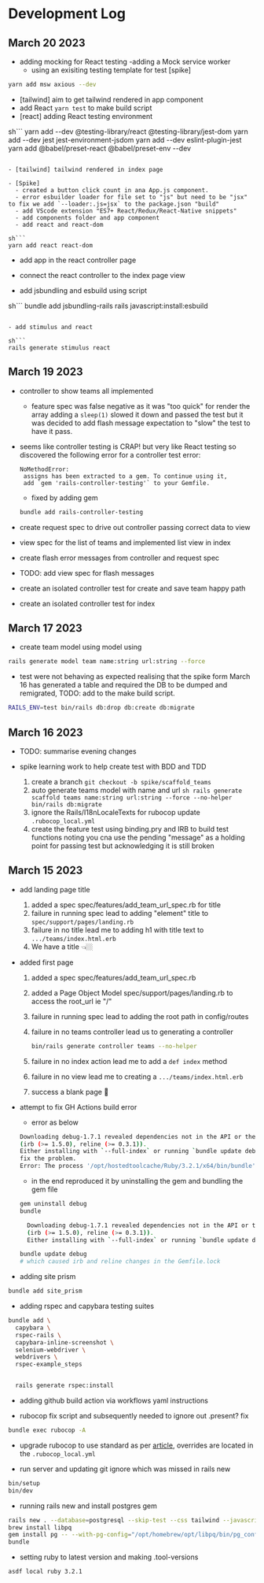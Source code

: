 # Development Log

## March 20 2023

- adding mocking for React testing
  -adding a Mock service worker
  - using an exisiting testing template for test [spike]

```sh
yarn add msw axious --dev
```

- [tailwind] aim to get tailwind rendered in app component
- add React `yarn test` to make build script
- [react] adding React testing environment

sh```
yarn add --dev @testing-library/react @testing-library/jest-dom
yarn add --dev jest jest-environment-jsdom
yarn add --dev eslint-plugin-jest
yarn add @babel/preset-react @babel/preset-env --dev
```

- [tailwind] tailwind rendered in index page

- [Spike]
  - created a button click count in ana App.js component.
  - error esbuilder loader for file set to "js" but need to be "jsx" to fix we add `--loader:.js=jsx` to the package.json "build"
  - add VScode extension "ES7+ React/Redux/React-Native snippets"
  - add components folder and app component
  - add react and react-dom

sh```
yarn add react react-dom
```

  - add app in the react controller page
  - connect the react controller to the index page view

- add jsbundling and esbuild using script

sh```
bundle add jsbundling-rails
rails javascript:install:esbuild
```

- add stimulus and react

sh```
rails generate stimulus react
```

## March 19 2023

- controller to show teams all implemented
  - feature spec was false negative as it was "too quick" for render the array adding a `sleep(1)` slowed it down and passed the test but it was decided to add flash message expectation to "slow" the test to have it pass.

- seems like controller testing is CRAP! but very like React testing so discovered the following error for a controller test
  error:

  ```
  NoMethodError:
   assigns has been extracted to a gem. To continue using it,
   add `gem 'rails-controller-testing'` to your Gemfile.
  ```

  - fixed by adding gem

  ```sh
  bundle add rails-controller-testing
  ```

- create request spec to drive out controller passing correct data to view
- view spec for the list of teams and implemented list view in index
- create flash error messages from controller and request spec
- TODO: add view spec for flash messages
- create an isolated controller test for create and save team happy path
- create an isolated controller test for index

## March 17 2023

- create team model using model using

```sh
rails generate model team name:string url:string --force
```

- test were not behaving as expected realising that the spike form March 16 has generated a table and required the DB to be dumped and remigrated, TODO: add to the make build script.

```sh
RAILS_ENV=test bin/rails db:drop db:create db:migrate
```

## March 16 2023

- TODO: summarise evening changes

- spike learning work to help create test with BDD and TDD
  1. create a branch ```git checkout -b spike/scaffold_teams```
  2. auto generate teams model with name and url ```sh
    rails generate scaffold teams name:string url:string --force --no-helper
    bin/rails db:migrate```
  3. ignore the Rails/I18nLocaleTexts for rubocop update `.rubocop_local.yml`
  4. create the feature test using binding.pry and IRB to build test functions noting you cna use the pending "message" as a holding point for passing test but acknowledging it is still broken

## March 15 2023

- add landing page title
  1. added a spec spec/features/add_team_url_spec.rb for title
  2. failure in running spec lead to adding "element" title to `spec/support/pages/landing.rb`
  3. failure in no title lead me to adding h1 with title text to `.../teams/index.html.erb`
  4. We have a title 👈🏼

- added first page
  1. added a spec spec/features/add_team_url_spec.rb
  2. added a Page Object Model spec/support/pages/landing.rb to access the root_url ie "/"
  3. failure in running spec lead to adding the root path in config/routes
  4. failure in no teams controller lead us to generating a controller

     ```sh
     bin/rails generate controller teams --no-helper
     ```

  5. failure in no index action lead me to add a `def index` method
  6. failure in no view lead me to creating a `.../teams/index.html.erb`
  7. success a blank page 🎉

- attempt to fix GH Actions build error

  - error as below

  ```sh
  Downloading debug-1.7.1 revealed dependencies not in the API or the lockfile
  (irb (>= 1.5.0), reline (>= 0.3.1)).
  Either installing with `--full-index` or running `bundle update debug` should
  fix the problem.
  Error: The process '/opt/hostedtoolcache/Ruby/3.2.1/x64/bin/bundle' failed with exit code 34
  ```

  - in the end reproduced it by uninstalling the gem and bundling the gem file

  ```sh
  gem uninstall debug
  bundle

    Downloading debug-1.7.1 revealed dependencies not in the API or the lockfile
    (irb (>= 1.5.0), reline (>= 0.3.1)).
    Either installing with `--full-index` or running `bundle update debug` should

  bundle update debug
  # which caused irb and reline changes in the Gemfile.lock
  ```

- adding site prism

```sh
bundle add site_prism
```

- adding rspec and capybara testing suites

```sh
bundle add \
  capybara \
  rspec-rails \
  capybara-inline-screenshot \
  selenium-webdriver \
  webdrivers \
  rspec-example_steps


  rails generate rspec:install
```

- adding github build action via workflows yaml instructions

- rubocop fix script and subsequently needed to ignore out .present? fix

```sh
bundle exec rubocop -A
```

- upgrade rubocop to use standard as per [article](https://evilmartians.com/chronicles/rubocoping-with-legacy-bring-your-ruby-code-up-to-standard), overrides are located in the `.rubocop_local.yml`

- run server and updating git ignore which was missed in rails new

```sh
bin/setup
bin/dev
```

- running rails new and install postgres gem

```sh
rails new . --database=postgresql --skip-test --css tailwind --javascript esbuild --skip-git
brew install libpq
gem install pg -- --with-pg-config="/opt/homebrew/opt/libpq/bin/pg_config"
bundle
```

- setting ruby to latest version and making .tool-versions

```sh
asdf local ruby 3.2.1
```
